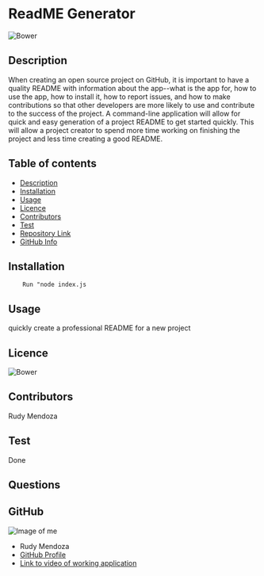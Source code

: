 
# **ReadME Generator**
![Bower](https://img.shields.io/bower/l/markdown?color=%23green&label=license&logo=undefined&style=plastic)
## Description 
When creating an open source project on GitHub, it is important to have a quality README with information about the app--what is the app for, how to use the app, how to install it, how to report issues, and how to make contributions so that other developers are more likely to use and contribute to the success of the project. A command-line application will allow for quick and easy generation of a project README to get started quickly. This will allow a project creator to spend more time working on finishing the project and less time creating a good README.
## Table of contents
- [Description](#Description)
- [Installation](#Installation)
- [Usage](#Usage)
- [Licence](#Licence)
- [Contributors](#Contributors)
- [Test](#Test)
- [Repository Link](#Repository)
- [GitHub Info](#GitHub) 
## Installation
        Run "node index.js
## Usage
quickly create a professional README for a new project
## Licence
![Bower](https://img.shields.io/bower/l/markdown?color=%23green&label=license&logo=undefined&style=plastic)
## Contributors
Rudy Mendoza
## Test
Done
## Questions

## GitHub
![Image of me](https://avatars2.githubusercontent.com/u/15864681?v=4)
- Rudy Mendoza
- [GitHub Profile](https://github.com/Mendozar)
- [Link to video of working application](https://drive.google.com/file/d/1T4u8i1zwvScaLgj2KczPmihHV_CCSVrU/view)

